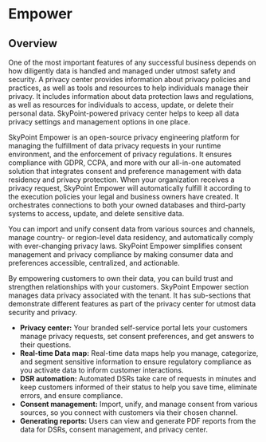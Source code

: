 # Empower

## Overview

One of the most important features of any successful business depends on how diligently data is handled and managed under utmost safety and security. A privacy center provides information about privacy policies and practices, as well as tools and resources to help individuals manage their privacy. It includes information about data protection laws and regulations, as well as resources for individuals to access, update, or delete their personal data. SkyPoint-powered privacy center helps to keep all data privacy settings and management options in one place. 

SkyPoint Empower is an open-source privacy engineering platform for managing the fulfillment of data privacy requests in your runtime environment, and the enforcement of privacy regulations. It ensures compliance with GDPR, CCPA, and more with our all-in-one automated solution that integrates consent and preference management with data residency and privacy protection. When your organization receives a privacy request, SkyPoint Empower will automatically fulfill it according to the execution policies your legal and business owners have created. It orchestrates connections to both your owned databases and third-party systems to access, update, and delete sensitive data.

You can import and unify consent data from various sources and channels, manage country- or region-level data residency, and automatically comply with ever-changing privacy laws. SkyPoint Empower simplifies consent management and privacy compliance by making consumer data and preferences accessible, centralized, and actionable. 

By empowering customers to own their data, you can build trust and strengthen relationships with your customers. SkyPoint Empower section manages data privacy associated with the tenant. It has sub-sections that demonstrate different features as part of the privacy center for utmost data security and privacy.

- **Privacy center:** Your branded self-service portal lets your customers manage privacy requests, set consent preferences, and get answers to their questions.
- **Real-time Data map:** Real-time data maps help you manage, categorize, and segment sensitive information to ensure regulatory compliance as you activate data to inform customer interactions.
- **DSR automation:** Automated DSRs take care of requests in minutes and keep customers informed of their status to help you save time, eliminate errors, and ensure compliance.
- **Consent management:** Import, unify, and manage consent from various sources, so you connect with customers via their chosen channel.
- **Generating reports:** Users can view and generate PDF reports from the data for DSRs, consent management, and privacy center.
